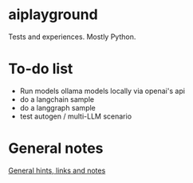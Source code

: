 # aiplayground

Tests and experiences. Mostly Python.



# To-do list

- Run models ollama models locally via openai's api
- do a langchain sample
- do a langgraph sample
- test autogen / multi-LLM scenario

# General notes

[General hints, links and notes](GeneralNotes.md)

